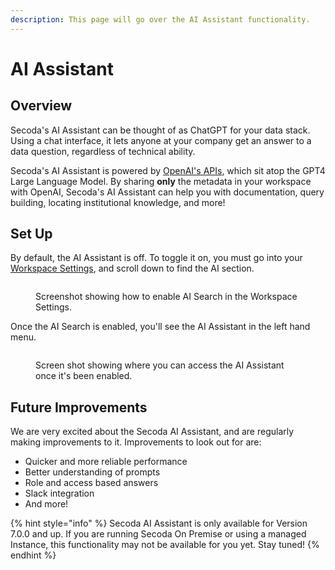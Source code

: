```yaml
---
description: This page will go over the AI Assistant functionality.
---
```


# AI Assistant

## Overview

Secoda's AI Assistant can be thought of as ChatGPT for your data stack. Using a chat interface, it lets anyone at your company get an answer to a data question, regardless of technical ability.

Secoda's AI Assistant is powered by [OpenAI's APIs](https://openai.com/product), which sit atop the GPT4 Large Language Model. By sharing **only** the metadata in your workspace with OpenAI, Secoda's AI Assistant can help you with documentation, query building, locating institutional knowledge, and more!

## Set Up

By default, the AI Assistant is off. To toggle it on, you must go into your [Workspace Settings](https://app.secoda.co/settings/workspace), and scroll down to find the AI section.&#x20;

<figure><img src="https://secoda-public-media-assets.s3.amazonaws.com/Screenshot 2023-04-26 at 2.23.16 PM.png" alt=""><figcaption><p>Screenshot showing how to enable AI Search in the Workspace Settings.</p></figcaption></figure>

Once the AI Search is enabled, you'll see the AI Assistant in the left hand menu.&#x20;

<figure><img src="https://secoda-public-media-assets.s3.amazonaws.com/Screenshot 2023-04-26 at 2.23.38 PM.png" alt=""><figcaption><p>Screen shot showing where you can access the AI Assistant once it's been enabled.</p></figcaption></figure>

## Future Improvements

We are very excited about the Secoda AI Assistant, and are regularly making improvements to it. Improvements to look out for are:

* Quicker and more reliable performance
* Better understanding of prompts
* Role and access based answers
* Slack integration
* And more!&#x20;

{% hint style="info" %}
Secoda AI Assistant is only available for Version 7.0.0 and up. If you are running Secoda On Premise or using a managed Instance, this functionality may not be available for you yet. Stay tuned!
{% endhint %}
